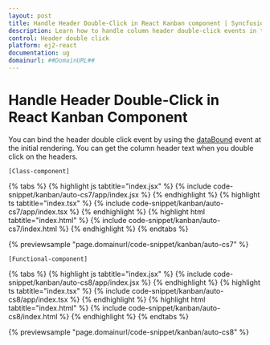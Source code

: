 ```yaml
---
layout: post
title: Handle Header Double-Click in React Kanban component | Syncfusion
description: Learn how to handle column header double-click events in the Syncfusion React Kanban component of Syncfusion Essential JS 2 and more.
control: Header double click 
platform: ej2-react
documentation: ug
domainurl: ##DomainURL##
---
```


# Handle Header Double-Click in React Kanban Component

You can bind the header double click event by using the [dataBound](https://ej2.syncfusion.com/react/documentation/api/kanban/#dataBound) event at the initial rendering. You can get the column header text when you double click on the headers.

`[Class-component]`

{% tabs %}
{% highlight js tabtitle="index.jsx" %}
{% include code-snippet/kanban/auto-cs7/app/index.jsx %}
{% endhighlight %}
{% highlight ts tabtitle="index.tsx" %}
{% include code-snippet/kanban/auto-cs7/app/index.tsx %}
{% endhighlight %}
{% highlight html tabtitle="index.html" %}
{% include code-snippet/kanban/auto-cs7/index.html %}
{% endhighlight %}
{% endtabs %}
        
{% previewsample "page.domainurl/code-snippet/kanban/auto-cs7" %}

`[Functional-component]`

{% tabs %}
{% highlight js tabtitle="index.jsx" %}
{% include code-snippet/kanban/auto-cs8/app/index.jsx %}
{% endhighlight %}
{% highlight ts tabtitle="index.tsx" %}
{% include code-snippet/kanban/auto-cs8/app/index.tsx %}
{% endhighlight %}
{% highlight html tabtitle="index.html" %}
{% include code-snippet/kanban/auto-cs8/index.html %}
{% endhighlight %}
{% endtabs %}
        
{% previewsample "page.domainurl/code-snippet/kanban/auto-cs8" %}